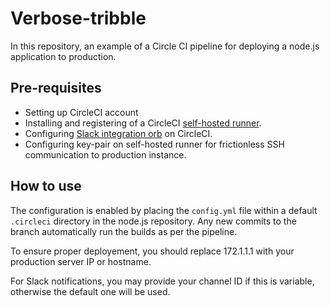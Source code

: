 # Verbose-tribble

In this repository, an example of a Circle CI pipeline for deploying a node.js application to production.

## Pre-requisites

- Setting up CircleCI account
- Installing and registering of a CircleCI [self-hosted runner](https://circleci.com/docs/runner-overview/). 
- Configuring [Slack integration orb](https://circleci.com/docs/slack-orb-tutorial/) on CircleCI.
- Configuring key-pair on self-hosted runner for frictionless SSH communication to production instance.

## How to use

The configuration is enabled by placing the `config.yml` file within a default `.circleci` directory in the node.js repository. Any new commits to the branch automatically run the builds as per the pipeline.

To ensure proper deployement, you should replace 172.1.1.1 with your production server IP or hostname.

For Slack notifications, you may provide your channel ID if this is variable, otherwise the default one will be used.
